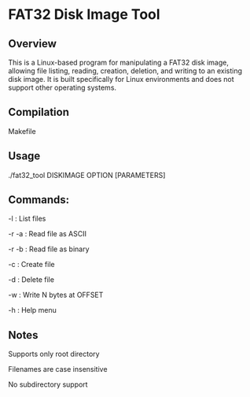 # FAT32 Disk Image Tool

## Overview

This is a Linux-based program for manipulating a FAT32 disk image, allowing file listing, reading, creation, deletion, and writing to an existing disk image. It is built specifically for Linux environments and does not support other operating systems.

## Compilation

Makefile

## Usage

./fat32_tool DISKIMAGE OPTION [PARAMETERS]

## Commands:

-l : List files

-r -a <FILENAME> : Read file as ASCII

-r -b <FILENAME> : Read file as binary

-c <FILENAME> : Create file

-d <FILENAME> : Delete file

-w <FILENAME> <OFFSET> <N> <DATA> : Write N bytes at OFFSET

-h : Help menu

## Notes

Supports only root directory

Filenames are case insensitive

No subdirectory support


